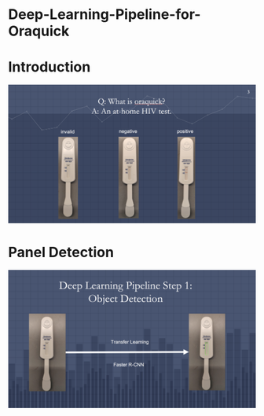 # Deep-Learning-Pipeline-for-Oraquick

# Introduction

![](Images/Introduction.png)


# Panel Detection

![](Images/detection.png)
